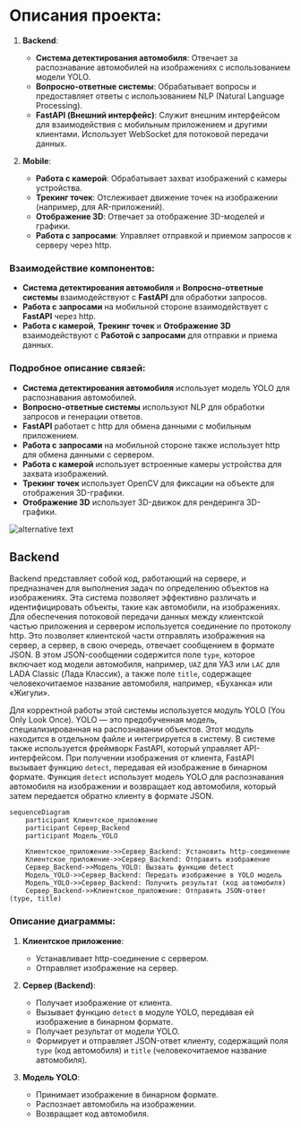 # Описания проекта:

1. **Backend**:
   - **Система детектирования автомобиля**: Отвечает за распознавание автомобилей на изображениях с использованием модели YOLO.
   - **Вопросно-ответные системы**: Обрабатывает вопросы и предоставляет ответы с использованием NLP (Natural Language Processing).
   - **FastAPI (Внешний интерфейс)**: Служит внешним интерфейсом для взаимодействия с мобильным приложением и другими клиентами. Использует WebSocket для потоковой передачи данных.

2. **Mobile**:
   - **Работа с камерой**: Обрабатывает захват изображений с камеры устройства.
   - **Трекинг точек**: Отслеживает движение точек на изображении (например, для AR-приложений).
   - **Отображение 3D**: Отвечает за отображение 3D-моделей и графики.
   - **Работа с запросами**: Управляет отправкой и приемом запросов к серверу через http.

### Взаимодействие компонентов:
- **Система детектирования автомобиля** и **Вопросно-ответные системы** взаимодействуют с **FastAPI** для обработки запросов.
- **Работа с запросами** на мобильной стороне взаимодействует с **FastAPI** через http.
- **Работа с камерой**, **Трекинг точек** и **Отображение 3D** взаимодействуют с **Работой с запросами** для отправки и приема данных.

### Подробное описание связей:
- **Система детектирования автомобиля** использует модель YOLO для распознавания автомобилей.
- **Вопросно-ответные системы** используют NLP для обработки запросов и генерации ответов.
- **FastAPI** работает с http для обмена данными с мобильным приложением.
- **Работа с запросами** на мобильной стороне также использует http для обмена данными с сервером.
- **Работа с камерой** использует встроенные камеры устройства для захвата изображений.
- **Трекинг точек** использует OpenCV для фиксации на объекте для отображения 3D-графики.
- **Отображение 3D** использует 3D-движок для рендеринга 3D-графики.

![alternative text](https://www.plantuml.com/plantuml/svg/RO-nIiDW58Nt_oakdNJ8v2ug8ZW8WeD3oP3Q869jnCP9XAO82XqAFe2eJv1KeqaryHNEVIFF_QMwkFpS_t3F_SxP6ANHHNfvDd3kF3ewZOvZwMnnY8VzZbmvaIwUK6cc4vJuH2vuHUa_2xwLZj5YZXmDvvbmc5DkkTcYG8KFdON-o3s5BzlMZBjjm652evrgT8fIgFzYT6gcmxXta319Ae5qTw9Hkhc_AokyrD1sPqJKmgSnauxrXjPQizNGNJitJFfiifVqJWRniiWZunKUd1CdUET_cIbdv2gK85Z_uthJCnTOrZXu4IkdjoRyr7em0GLtShnHjb2bh6s7_m8N7bCQ4hN5_0O0)

## Backend

Backend представляет собой код, работающий на сервере, и предназначен для выполнения задач по определению объектов на изображениях. Эта система позволяет эффективно различать и идентифицировать объекты, такие как автомобили, на изображениях. Для обеспечения потоковой передачи данных между клиентской частью приложения и сервером используется соединение по протоколу http. Это позволяет клиентской части отправлять изображения на сервер, а сервер, в свою очередь, отвечает сообщением в формате JSON. В этом JSON-сообщении содержится поле `type`, которое включает код модели автомобиля, например, `UAZ` для УАЗ или `LAC` для LADA Classic (Лада Классик), а также поле `title`, содержащее человекочитаемое название автомобиля, например, «Буханка» или «Жигули».

Для корректной работы этой системы используется модуль YOLO (You Only Look Once). YOLO — это предобученная модель, специализированная на распознавании объектов. Этот модуль находится в отдельном файле и интегрируется в систему. В системе также используется фреймворк FastAPI, который управляет API-интерфейсом. При получении изображения от клиента, FastAPI вызывает функцию `detect`, передавая ей изображение в бинарном формате. Функция `detect` использует модель YOLO для распознавания автомобиля на изображении и возвращает код автомобиля, который затем передается обратно клиенту в формате JSON.


```mermaid
sequenceDiagram
    participant Клиентское_приложение
    participant Сервер_Backend
    participant Модель_YOLO

    Клиентское_приложение->>Сервер_Backend: Установить http-соединение
    Клиентское_приложение->>Сервер_Backend: Отправить изображение
    Сервер_Backend->>Модель_YOLO: Вызвать функцию detect
    Модель_YOLO->>Сервер_Backend: Передать изображение в YOLO модель
    Модель_YOLO->>Сервер_Backend: Получить результат (код автомобиля)
    Сервер_Backend->>Клиентское_приложение: Отправить JSON-ответ (type, title)
```

### Описание диаграммы:

1. **Клиентское приложение**:
   - Устанавливает http-соединение с сервером.
   - Отправляет изображение на сервер.

2. **Сервер (Backend)**:
   - Получает изображение от клиента.
   - Вызывает функцию `detect` в модуле YOLO, передавая ей изображение в бинарном формате.
   - Получает результат от модели YOLO.
   - Формирует и отправляет JSON-ответ клиенту, содержащий поля `type` (код автомобиля) и `title` (человекочитаемое название автомобиля).

3. **Модель YOLO**:
   - Принимает изображение в бинарном формате.
   - Распознает автомобиль на изображении.
   - Возвращает код автомобиля.


